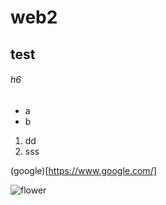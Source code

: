 # web2
## test 

###### h6 


* a
* b

1. dd
2. sss 

(google)[https://www.google.com/] 

![flower](https://m.media-amazon.com/images/I/61mMytOBsJL._AC_SL1024_.jpg)
